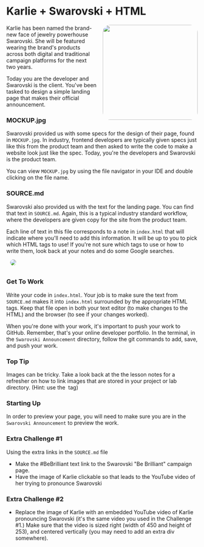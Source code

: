 # Karlie + Swarovski + HTML

<img src="https://s3.amazonaws.com/upperline/curriculum-assets/Swarvoski-KarlieKloss-BeBrilliant.png" width="250px" align="right" hspace="10" style="border-radius: 20px; margin: 0px 0px 15px 15px;"> 

Karlie has been named the brand-new face of jewelry powerhouse Swarovski. She will be featured wearing the brand's products across both digital and traditional campaign platforms for the next two years.

Today you are the developer and Swarovski is the client. You've been tasked to design a simple landing page that makes their official announcement.


### MOCKUP.jpg
Swarovski provided us with some specs for the design of their page, found in `MOCKUP.jpg`. In industry, frontend developers are typically given specs just like this from the product team and then asked to write the code to make a website look just like the spec. Today, you're the developers and Swarovski is the product team.

You can view `MOCKUP.jpg` by using the file navigator in your IDE and double clicking on the file name.

### SOURCE.md

Swarovski also provided us with the text for the landing page. You can find that text in `SOURCE.md`. Again, this is a typical industry standard workflow, where the developers are given copy for the site from the product team.

Each line of text in this file corresponds to a note in `index.html` that will indicate where you'll need to add this information. It will be up to you to pick which HTML tags to use! If you're not sure which tags to use or how to write them, look back at your notes and do some Google searches.

<img src="https://s3.amazonaws.com/upperline/curriculum-assets/swarovski_logo_v2016.png" hspace="10" style="border-radius: 25px; margin-bottom: 10px;"> 

### Get To Work

Write your code in `index.html`. Your job is to make sure the text from  `SOURCE.md` makes it into `index.html` surrounded by the appropriate HTML tags. Keep that file open in both your text editor (to make changes to the HTML) and the browser (to see if your changes worked).

When you're done with your work, it's important to push your work to GitHub. Remember, that's your online developer portfolio. In the terminal, in the `Swarovski Announcement` directory, follow the git commands to add, save, and push your work. 

### Top Tip

Images can be tricky. Take a look back at the the lesson notes for a refresher on how to link images that are stored in your project or lab directory. (Hint: use the  <img> tag)

### Starting Up

In order to preview your page, you will need to make sure you are in the `Swarovski Announcement` to preview the work.


### Extra Challenge #1
Using the extra links in the `SOURCE.md` file   

* Make the #BeBrilliant text link to the Swarovski "Be Brilliant" campaign page. 
* Have the image of Karlie clickable so that leads to the YouTube video of her trying to pronounce Swarovski

### Extra Challenge #2

* Replace the image of Karlie with an embedded YouTube video of Karlie pronouncing Swarovski (it's the same video you used in the Challenge #1.) Make sure that the video is sized right (width of 450 and height of 253), and centered vertically (you may need to add an extra div somewhere).
